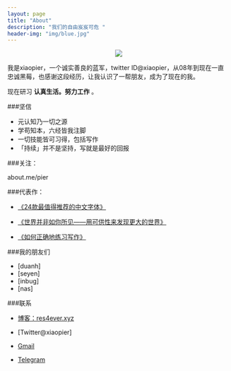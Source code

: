 ```yaml
---
layout: page
title: "About"
description: "我们的自由岌岌可危 "
header-img: "img/blue.jpg"
---
```



<center>
    <p><img src="http://i2.buimg.com/4851/ba82711b32f13259.png" align="center"></p>
</center>

我是xiaopier，一个诚实善良的蓝军，twitter ID@xiaopier，从08年到现在一直忠诚黑莓，也感谢这段经历，让我认识了一帮朋友，成为了现在的我。

现在研习 **认真生活。努力工作** 。

###坚信


- 元认知乃一切之源
- 学苟知本，六经皆我注脚 
- 一切技能皆可习得，包括写作
- 「持续」并不是坚持，写就是最好的回报


###关注：

about.me/pier




###代表作：

- [《24款最值得推荐的中文字体》](http://cnfeat.com/blog/2015/05/22/a-24-chinese-fonts/)

- [《世界并非如你所见——用可供性来发现更大的世界》](http://cnfeat.com/blog/2015/05/01/affordance/)

- [《如何正确地练习写作》](http://cnfeat.com/blog/2015/03/02/how-to-write/)


###我的朋友们

- [duanh]
- [seyen]
- [inbug]
- [nas]

###联系

- [博客：res4ever.xyz]()

- [Twitter@xiaopier]

- [Gmail](xiaopier@gmail.com)

- [Telegram](xiaopier)


<center>
    <p><img src="" align="center"></p>
</center>






